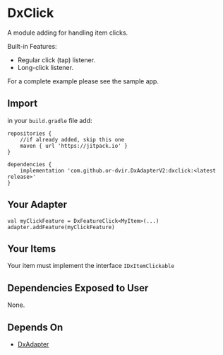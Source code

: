 # DxClick
A module adding for handling item clicks.

Built-in Features:
* Regular click (tap) listener.
* Long-click listener.

For a complete example please see the sample app.

## Import
in your `build.gradle` file add:

```
repositories {
    //if already added, skip this one
    maven { url 'https://jitpack.io' }
}

dependencies {
    implementation 'com.github.or-dvir.DxAdapterV2:dxclick:<latest release>'
}
```

## Your Adapter
```
val myClickFeature = DxFeatureClick<MyItem>(...)
adapter.addFeature(myClickFeature)
```

## Your Items
Your item must implement the  interface `IDxItemClickable`

## Dependencies Exposed to User
None.

## Depends On
* [DxAdapter](https://github.com/or-dvir/DxAdapterV2/tree/master/dxadapter)

